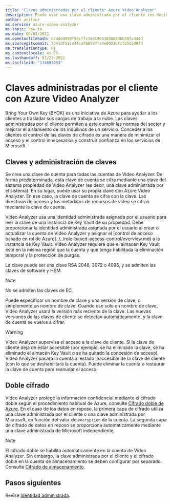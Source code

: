 ```yaml
---
title: 'Claves administradas por el cliente: Azure Video Analyzer'
description: Puede usar una clave administrada por el cliente (es decir, Bring Your Own Key) con Azure Video Analyzer.
author: anilmur
ms.service: azure-video-analyzer
ms.topic: how-to
ms.date: 06/01/2021
ms.openlocfilehash: d24ddd090f9acffc3dd19643d4004dbb58fc344d
ms.sourcegitcommit: 3941df51ce4fca760797fa4e09216fcfb5d2d8f0
ms.translationtype: HT
ms.contentlocale: es-ES
ms.lasthandoff: 07/23/2021
ms.locfileid: "114603853"
---
```

# <a name="customer-managed-keys-with-azure-video-analyzer"></a>Claves administradas por el cliente con Azure Video Analyzer

Bring Your Own Key (BYOK) es una iniciativa de Azure para ayudar a los clientes a trasladar sus cargas de trabajo a la nube. Las claves administradas por el cliente permiten a este cumplir las normas del sector y mejorar el aislamiento de los inquilinos de un servicio. Conceder a los clientes el control de las claves de cifrado es una manera de minimizar el acceso y el control innecesarios y construir confianza en los servicios de Microsoft.

## <a name="keys-and-key-management"></a>Claves y administración de claves

Se crea una clave de cuenta para todas las cuentas de Video Analyzer. De forma predeterminada, esta clave de cuenta se cifra mediante una clave del sistema propiedad de Video Analyzer (es decir, una clave administrada por el sistema). En su lugar, puede usar su propia clave con Azure Video Analyzer. En ese caso, la clave de cuenta se cifra con la clave. Las directivas de acceso y los metadatos de recursos de vídeo se cifran mediante la clave de cuenta.

Video Analyzer usa una identidad administrada asignada por el usuario para leer la clave de una instancia de Key Vault de su propiedad. Debe proporcionar la identidad administrada asignada por el usuario al crear o actualizar la cuenta de Video Analyzer y asignar el [control de acceso basado en rol de Azure]../../role-based-access-control/overview.md) a la instancia de Key Vault. Video Analyzer requiere que el almacén Key Vault esté en la misma región que la cuenta y que tenga habilitada la eliminación temporal y la protección de purgas.

La clave puede ser una clave RSA 2048, 3072 o 4096, y se admiten las claves de software y HSM.

> [!NOTE]
> No se admiten las claves de EC.

Puede especificar un nombre de clave y una versión de clave, o simplemente un nombre de clave. Cuando use solo un nombre de clave, Video Analyzer usará la versión más reciente de la clave. Las nuevas versiones de las claves de cliente se detectan automáticamente, y la clave de cuenta se vuelve a cifrar.

> [!WARNING]
> Video Analyzer supervisa el acceso a la clave de cliente. Si la clave de cliente deja de estar accesible (por ejemplo, se ha eliminado la clave, se ha eliminado el almacén Key Vault o se ha quitado la concesión de acceso), Video Analyzer pasará la cuenta al estado inaccesible de la clave de cliente (con lo que se deshabilitará la cuenta). Puede eliminar la cuenta o restaurar la clave de cuenta para reanudar el acceso.

## <a name="double-encryption"></a>Doble cifrado

Video Analyzer protege la información confidencial mediante el cifrado doble según el procedimiento habitual de Azure, consulte [Cifrado doble de Azure](../../security/fundamentals/double-encryption.md). En el caso de los datos en reposo, la primera capa de cifrado utiliza una clave administrada por el cliente o una clave administrada por Microsoft, en función del valor de `encryption` de la cuenta. La segunda capa de cifrado de datos en reposo se proporciona automáticamente mediante una clave administrada de Microsoft independiente.

> [!NOTE]
> El cifrado doble se habilita automáticamente en la cuenta de Video Analyzer. Sin embargo, la clave administrada por el cliente y el cifrado doble en la cuenta de almacenamiento se deben configurar por separado. Consulte [Cifrado de almacenamiento](../../storage/common/storage-service-encryption.md).


## <a name="next-steps"></a>Pasos siguientes

Revise [Identidad administrada](managed-identity.md).
